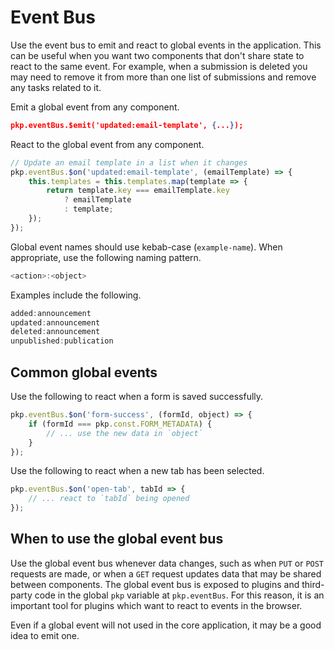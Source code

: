 # Event Bus

Use the event bus to emit and react to global events in the application. This can be useful when you want two components that don't share state to react to the same event. For example, when a submission is deleted you may need to remove it from more than one list of submissions and remove any tasks related to it.

Emit a global event from any component.

```json
pkp.eventBus.$emit('updated:email-template', {...});
```

React to the global event from any component.

```js
// Update an email template in a list when it changes
pkp.eventBus.$on('updated:email-template', (emailTemplate) => {
	this.templates = this.templates.map(template => {
		return template.key === emailTemplate.key
			? emailTemplate
			: template;
	});
});
```

Global event names should use kebab-case (`example-name`). When appropriate, use the following naming pattern.

```js
<action>:<object>
```

Examples include the following.

```js
added:announcement
updated:announcement
deleted:announcement
unpublished:publication
```

## Common global events

Use the following to react when a form is saved successfully.

```js
pkp.eventBus.$on('form-success', (formId, object) => {
	if (formId === pkp.const.FORM_METADATA) {
		// ... use the new data in `object`
	}
});
```

Use the following to react when a new tab has been selected.

```js
pkp.eventBus.$on('open-tab', tabId => {
	// ... react to `tabId` being opened
});
```

## When to use the global event bus

Use the global event bus whenever data changes, such as when `PUT` or `POST` requests are made, or when a `GET` request updates data that may be shared between components. The global event bus is exposed to plugins and third-party code in the global `pkp` variable at `pkp.eventBus`. For this reason, it is an important tool for plugins which want to react to events in the browser.

Even if a global event will not used in the core application, it may be a good idea to emit one.